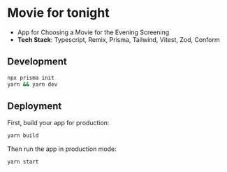 # Movie for tonight

- App for Choosing a Movie for the Evening Screening
- **Tech Stack**: Typescript, Remix, Prisma, Tailwind, Vitest, Zod, Conform

## Development

```sh
npx prisma init
yarn && yarn dev
```

## Deployment

First, build your app for production:

```sh
yarn build
```

Then run the app in production mode:

```sh
yarn start
```
